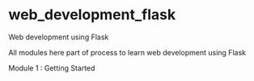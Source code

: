 # web_development_flask
Web development using Flask

All modules here part of process to learn web development using Flask

Module 1 : Getting Started
